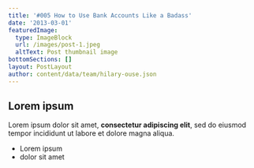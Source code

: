 ```yaml
---
title: '#005 How to Use Bank Accounts Like a Badass'
date: '2013-03-01'
featuredImage:
  type: ImageBlock
  url: /images/post-1.jpeg
  altText: Post thumbnail image
bottomSections: []
layout: PostLayout
author: content/data/team/hilary-ouse.json
---
```

## Lorem ipsum

Lorem ipsum dolor sit amet, **consectetur adipiscing elit**, sed do eiusmod tempor incididunt ut labore et dolore magna aliqua.

- Lorem ipsum
- dolor sit amet
